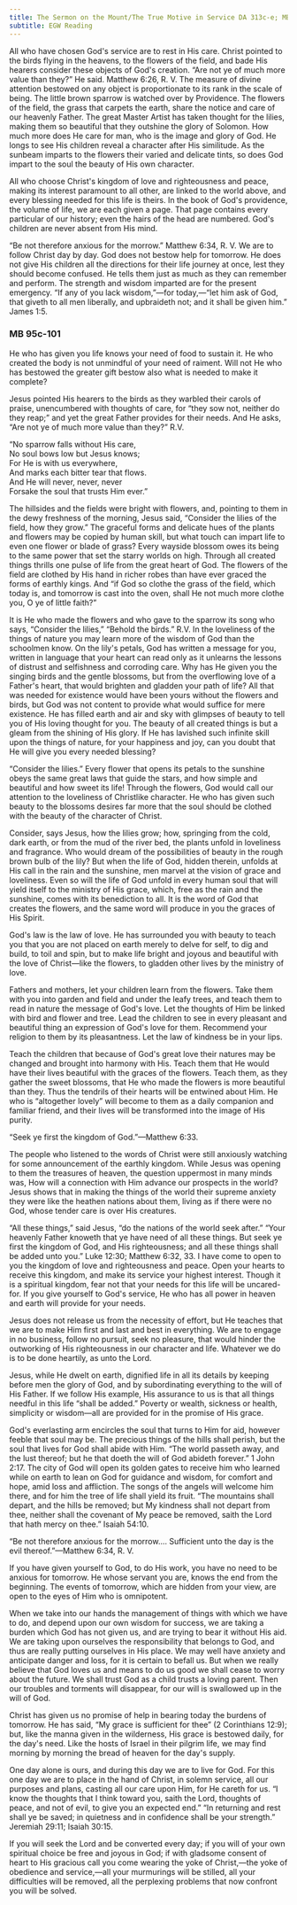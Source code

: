 ```yaml
---
title: The Sermon on the Mount/The True Motive in Service DA 313c-e; MB 95c-101
subtitle: EGW Reading
---
```


All who have chosen God's service are to rest in His care. Christ pointed to the birds flying in the heavens, to the flowers of the field, and bade His hearers consider these objects of God's creation. “Are not ye of much more value than they?” He said. Matthew 6:26, R. V. The measure of divine attention bestowed on any object is proportionate to its rank in the scale of being. The little brown sparrow is watched over by Providence. The flowers of the field, the grass that carpets the earth, share the notice and care of our heavenly Father. The great Master Artist has taken thought for the lilies, making them so beautiful that they outshine the glory of Solomon. How much more does He care for man, who is the image and glory of God. He longs to see His children reveal a character after His similitude. As the sunbeam imparts to the flowers their varied and delicate tints, so does God impart to the soul the beauty of His own character.

All who choose Christ's kingdom of love and righteousness and peace, making its interest paramount to all other, are linked to the world above, and every blessing needed for this life is theirs. In the book of God's providence, the volume of life, we are each given a page. That page contains every particular of our history; even the hairs of the head are numbered. God's children are never absent from His mind.

“Be not therefore anxious for the morrow.” Matthew 6:34, R. V. We are to follow Christ day by day. God does not bestow help for tomorrow. He does not give His children all the directions for their life journey at once, lest they should become confused. He tells them just as much as they can remember and perform. The strength and wisdom imparted are for the present emergency. “If any of you lack wisdom,”—for today,—“let him ask of God, that giveth to all men liberally, and upbraideth not; and it shall be given him.” James 1:5.

### MB 95c-101

He who has given you life knows your need of food to sustain it. He who created the body is not unmindful of your need of raiment. Will not He who has bestowed the greater gift bestow also what is needed to make it complete?

Jesus pointed His hearers to the birds as they warbled their carols of praise, unencumbered with thoughts of care, for “they sow not, neither do they reap;” and yet the great Father provides for their needs. And He asks, “Are not ye of much more value than they?” R.V.

“No sparrow falls without His care,\
No soul bows low but Jesus knows;\
For He is with us everywhere,\
And marks each bitter tear that flows.\
And He will never, never, never\
Forsake the soul that trusts Him ever.”

The hillsides and the fields were bright with flowers, and, pointing to them in the dewy freshness of the morning, Jesus said, “Consider the lilies of the field, how they grow.” The graceful forms and delicate hues of the plants and flowers may be copied by human skill, but what touch can impart life to even one flower or blade of grass? Every wayside blossom owes its being to the same power that set the starry worlds on high. Through all created things thrills one pulse of life from the great heart of God. The flowers of the field are clothed by His hand in richer robes than have ever graced the forms of earthly kings. And “if God so clothe the grass of the field, which today is, and tomorrow is cast into the oven, shall He not much more clothe you, O ye of little faith?”

It is He who made the flowers and who gave to the sparrow its song who says, “Consider the lilies,” “Behold the birds.” R.V. In the loveliness of the things of nature you may learn more of the wisdom of God than the schoolmen know. On the lily's petals, God has written a message for you, written in language that your heart can read only as it unlearns the lessons of distrust and selfishness and corroding care. Why has He given you the singing birds and the gentle blossoms, but from the overflowing love of a Father's heart, that would brighten and gladden your path of life? All that was needed for existence would have been yours without the flowers and birds, but God was not content to provide what would suffice for mere existence. He has filled earth and air and sky with glimpses of beauty to tell you of His loving thought for you. The beauty of all created things is but a gleam from the shining of His glory. If He has lavished such infinite skill upon the things of nature, for your happiness and joy, can you doubt that He will give you every needed blessing?

“Consider the lilies.” Every flower that opens its petals to the sunshine obeys the same great laws that guide the stars, and how simple and beautiful and how sweet its life! Through the flowers, God would call our attention to the loveliness of Christlike character. He who has given such beauty to the blossoms desires far more that the soul should be clothed with the beauty of the character of Christ.

Consider, says Jesus, how the lilies grow; how, springing from the cold, dark earth, or from the mud of the river bed, the plants unfold in loveliness and fragrance. Who would dream of the possibilities of beauty in the rough brown bulb of the lily? But when the life of God, hidden therein, unfolds at His call in the rain and the sunshine, men marvel at the vision of grace and loveliness. Even so will the life of God unfold in every human soul that will yield itself to the ministry of His grace, which, free as the rain and the sunshine, comes with its benediction to all. It is the word of God that creates the flowers, and the same word will produce in you the graces of His Spirit.

God's law is the law of love. He has surrounded you with beauty to teach you that you are not placed on earth merely to delve for self, to dig and build, to toil and spin, but to make life bright and joyous and beautiful with the love of Christ—like the flowers, to gladden other lives by the ministry of love.

Fathers and mothers, let your children learn from the flowers. Take them with you into garden and field and under the leafy trees, and teach them to read in nature the message of God's love. Let the thoughts of Him be linked with bird and flower and tree. Lead the children to see in every pleasant and beautiful thing an expression of God's love for them. Recommend your religion to them by its pleasantness. Let the law of kindness be in your lips.

Teach the children that because of God's great love their natures may be changed and brought into harmony with His. Teach them that He would have their lives beautiful with the graces of the flowers. Teach them, as they gather the sweet blossoms, that He who made the flowers is more beautiful than they. Thus the tendrils of their hearts will be entwined about Him. He who is “altogether lovely” will become to them as a daily companion and familiar friend, and their lives will be transformed into the image of His purity.

“Seek ye first the kingdom of God.”—Matthew 6:33.

The people who listened to the words of Christ were still anxiously watching for some announcement of the earthly kingdom. While Jesus was opening to them the treasures of heaven, the question uppermost in many minds was, How will a connection with Him advance our prospects in the world? Jesus shows that in making the things of the world their supreme anxiety they were like the heathen nations about them, living as if there were no God, whose tender care is over His creatures.

“All these things,” said Jesus, “do the nations of the world seek after.” “Your heavenly Father knoweth that ye have need of all these things. But seek ye first the kingdom of God, and His righteousness; and all these things shall be added unto you.” Luke 12:30; Matthew 6:32, 33. I have come to open to you the kingdom of love and righteousness and peace. Open your hearts to receive this kingdom, and make its service your highest interest. Though it is a spiritual kingdom, fear not that your needs for this life will be uncared-for. If you give yourself to God's service, He who has all power in heaven and earth will provide for your needs.

Jesus does not release us from the necessity of effort, but He teaches that we are to make Him first and last and best in everything. We are to engage in no business, follow no pursuit, seek no pleasure, that would hinder the outworking of His righteousness in our character and life. Whatever we do is to be done heartily, as unto the Lord.

Jesus, while He dwelt on earth, dignified life in all its details by keeping before men the glory of God, and by subordinating everything to the will of His Father. If we follow His example, His assurance to us is that all things needful in this life “shall be added.” Poverty or wealth, sickness or health, simplicity or wisdom—all are provided for in the promise of His grace.

God's everlasting arm encircles the soul that turns to Him for aid, however feeble that soul may be. The precious things of the hills shall perish, but the soul that lives for God shall abide with Him. “The world passeth away, and the lust thereof; but he that doeth the will of God abideth forever.” 1 John 2:17. The city of God will open its golden gates to receive him who learned while on earth to lean on God for guidance and wisdom, for comfort and hope, amid loss and affliction. The songs of the angels will welcome him there, and for him the tree of life shall yield its fruit. “The mountains shall depart, and the hills be removed; but My kindness shall not depart from thee, neither shall the covenant of My peace be removed, saith the Lord that hath mercy on thee.” Isaiah 54:10.

“Be not therefore anxious for the morrow.... Sufficient unto the day is the evil thereof.”—Matthew 6:34, R. V.

If you have given yourself to God, to do His work, you have no need to be anxious for tomorrow. He whose servant you are, knows the end from the beginning. The events of tomorrow, which are hidden from your view, are open to the eyes of Him who is omnipotent.

When we take into our hands the management of things with which we have to do, and depend upon our own wisdom for success, we are taking a burden which God has not given us, and are trying to bear it without His aid. We are taking upon ourselves the responsibility that belongs to God, and thus are really putting ourselves in His place. We may well have anxiety and anticipate danger and loss, for it is certain to befall us. But when we really believe that God loves us and means to do us good we shall cease to worry about the future. We shall trust God as a child trusts a loving parent. Then our troubles and torments will disappear, for our will is swallowed up in the will of God.

Christ has given us no promise of help in bearing today the burdens of tomorrow. He has said, “My grace is sufficient for thee” (2 Corinthians 12:9); but, like the manna given in the wilderness, His grace is bestowed daily, for the day's need. Like the hosts of Israel in their pilgrim life, we may find morning by morning the bread of heaven for the day's supply.

One day alone is ours, and during this day we are to live for God. For this one day we are to place in the hand of Christ, in solemn service, all our purposes and plans, casting all our care upon Him, for He careth for us. “I know the thoughts that I think toward you, saith the Lord, thoughts of peace, and not of evil, to give you an expected end.” “In returning and rest shall ye be saved; in quietness and in confidence shall be your strength.” Jeremiah 29:11; Isaiah 30:15.

If you will seek the Lord and be converted every day; if you will of your own spiritual choice be free and joyous in God; if with gladsome consent of heart to His gracious call you come wearing the yoke of Christ,—the yoke of obedience and service,—all your murmurings will be stilled, all your difficulties will be removed, all the perplexing problems that now confront you will be solved.